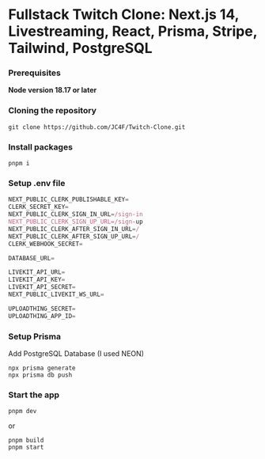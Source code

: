# Fullstack Twitch Clone: Next.js 14, Livestreaming, React, Prisma, Stripe, Tailwind, PostgreSQL

### Prerequisites

**Node version 18.17 or later**

### Cloning the repository

```shell
git clone https://github.com/JC4F/Twitch-Clone.git
```

### Install packages

```shell
pnpm i
```

### Setup .env file

```js
NEXT_PUBLIC_CLERK_PUBLISHABLE_KEY=
CLERK_SECRET_KEY=
NEXT_PUBLIC_CLERK_SIGN_IN_URL=/sign-in
NEXT_PUBLIC_CLERK_SIGN_UP_URL=/sign-up
NEXT_PUBLIC_CLERK_AFTER_SIGN_IN_URL=/
NEXT_PUBLIC_CLERK_AFTER_SIGN_UP_URL=/
CLERK_WEBHOOK_SECRET=

DATABASE_URL=

LIVEKIT_API_URL=
LIVEKIT_API_KEY=
LIVEKIT_API_SECRET=
NEXT_PUBLIC_LIVEKIT_WS_URL=

UPLOADTHING_SECRET=
UPLOADTHING_APP_ID=
```

### Setup Prisma

Add PostgreSQL Database (I used NEON)

```shell
npx prisma generate
npx prisma db push

```

### Start the app

```shell
pnpm dev
```

or

```shell
pnpm build
pnpm start
```
